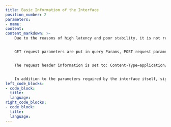 ```yaml
---
title: Basic Information of the Interface
position_number: 2
parameters:
- name:
content:
content_markdown: >-
    Due to the reasons of high latency and poor stability, it is not recommend to access the JU API through a proxy.


    GET request parameters are put in query Params, POST request parameters are put in request body.


    The request header information is set to: Content-Type=application/x-www-form-urlencoded


    In addition to the parameters required by the interface itself, signature, which is the signature parameter, needs to be passed in the query Params or request body. The interface that does not need to pass the signature parameter will be additionally explained. 
left_code_blocks:
- code_block:
  title:
  language:
right_code_blocks:
- code_block:
  title:
  language:
---
```



